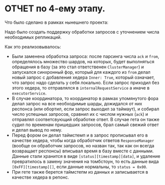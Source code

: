 # ОТЧЕТ по 4-ему этапу.


Что было сделано в рамках нынешнего проекта:

Надо было создать поддержку обработки запросов с уточнением числа необходимых репликаций.

Как это реализовывалось:
* Были заменена обработка запроса: после парсинга числа `ack` и `from`, определялось множество
шардов, на которых, будет выполняться обращения в базу (за это стал ответственен `ClusterManager`) и запускался
синхронный фор, который для каждого из `from` делал новый запрос с добавления хедера `Inner: True`, который
означает, что запрос надо сделать у себя локально. Если запрос приходил без этого хедера, то отправлялся в
`internalRequestService` а иначе в `executorService`.
* В случае координатора, то координатор в рамках упомянутого фора делал запрос на все необходимые шарды,
дожидался от них респонса (или обортил, если запрос выходил за таймаут), и собирал число успешных запросов,
сравнил их с числом нужных (`ack`) и отправлял соответсвующий обработке ответ. В случае гета он также судил по
временам пришедших запросов, брал самый свежий ответ и делал вывод по нему.
* Перед фором он делал таймстемп и в запрос прописывал его в качестве хедера, чтобы когда обработчик
ответов `ResponseManager` (вообще он обработчик запросов, но назван так, так как он всегда возвращает респонсы) 
вписывал время в базу вместе с данными. Данные стали хранится в виде `[status][timestamp][data]`, и удаление превратилось
в замену значения на томбстоун, то есть данные вида `[0xFF][timestamp][]`, если данные нормальны, то `status = 0x00`.
* При гете также берется таймстепм из данных и записывается в качестве хедера в репонс.